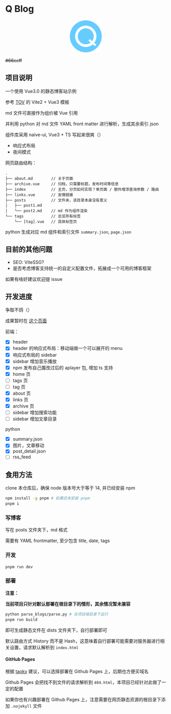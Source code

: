 # Q Blog

<p align='center'>
  <img src='docs/logo-512.png' alt='Q-Blog - Quicker and Cute' width='100'/>
</p>

~~\#66ccff~~

## 项目说明

一个使用 Vue3.0 的静态博客站示例

参考 [TOV](https://github.com/dishait/tov-template) 的 Vite2 + Vue3 模板

md 文件可直接作为组价被 Vue 引用

并利用 python 对 md 文件 YAML front matter 进行解析，生成其余索引 json

组件库采用 naive-ui, Vue3 + TS 写起来很爽（）

- 响应式布局
- 夜间模式

网页路由结构：

```plaintext
.
├── about.md        // 关于页面
├── archive.vue     // 归档，只需要标题，发布时间等信息
├── index           // 主页，分页如何实现？单页面 / 额外增添查询参数 / 路由
├── links.vue       // 友情链接
├── posts           // 文件夹，该目录本身没有意义
│   ├── post1.md
│   └── post2.md    // md 作为组件渲染
└── tags            // 总览所有标签
    └── [tag].vue   // 具体标签页
```

python 生成对应 md 组件和索引文件 `summary.json`, `page.json`

## 目前的其他问题

- SEO: ViteSSG?
- 是否考虑博客支持统一的自定义配置文件，拓展成一个可用的博客框架

如果有啥好建议欢迎提 issue

## 开发进度

争取不鸽（）

成果暂时在 [这个页面](https://liuly0322.github.io/)

前端：

- [x] header
- [x] header 的响应式布局：移动端做一个可以展开的 menu
- [x] 响应式布局的 sidebar
- [x] sidebar 增加音乐播放
- [x] npm 发布自己魔改过后的 aplayer 包, 增加 ts 支持
- [x] home 页
- [ ] tags 页
- [ ] tag 页
- [x] about 页
- [x] links 页
- [x] archive 页
- [ ] sidebar 增加搜索功能
- [ ] sidebar 增加文章目录

python

- [x] summary.json
- [x] 图片，文章移动
- [x] post_detail.json
- [ ] rss_feed

## 食用方法

clone 本仓库后，确保 node 版本号大于等于 14, 并已经安装 npm

```bash
npm install -g pnpm # 如果还未安装 pnpm
pnpm i
```

### 写博客

写在 posts 文件夹下，md 格式

需要有 YAML frontmatter, 至少包含 title, date, tags

### 开发

```bash
pnpm run dev
```

### 部署

**注意：**

**当前项目只针对默认部署在根目录下的情形，其余情况暂未兼容**

```bash
python parse_blogs/parse.py # 在项目根目录下运行
pnpm run build
```

即可生成静态文件在 dists 文件夹下，自行部署即可

默认路由方式 History 而不是 Hash，这意味着自行部署可能需要对服务器进行相关设置，请求默认解析到 `index.html`

#### GitHub Pages

根据 [taoky](https://github.com/taoky) 建议，可以选择部署在 Github Pages 上，后期也方便买域名

Github Pages 会把找不到文件的请求解析到 `404.html`，本项目已经针对此做了一定的配置

如果你也有兴趣部署在 Github Pages 上，注意需要在网页静态资源的根目录下添加 `.nojekyll` 文件
